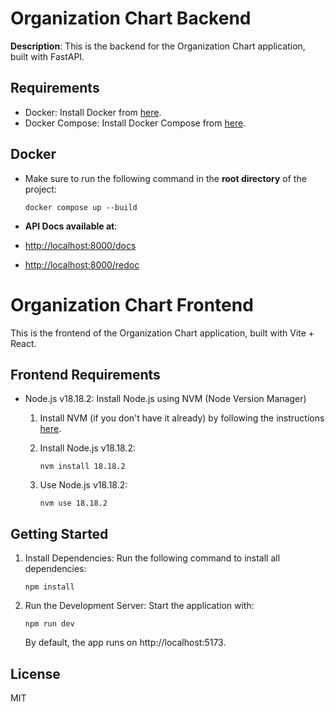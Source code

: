 # Organization Chart Backend

**Description**: This is the backend for the Organization Chart application, built with FastAPI.

## Requirements

- Docker: Install Docker from [here](https://docs.docker.com/get-docker/).
- Docker Compose: Install Docker Compose from [here](https://docs.docker.com/compose/install/).


## Docker

- Make sure to run the following command in the **root directory** of the project:

  ```
  docker compose up --build
  ```

- **API Docs available at**:
- [http://localhost:8000/docs](http://localhost:8000/docs)
- [http://localhost:8000/redoc](http://localhost:8000/redoc)


# Organization Chart Frontend

This is the frontend of the Organization Chart application, built with Vite + React.

## Frontend Requirements

- Node.js v18.18.2: Install Node.js using NVM (Node Version Manager)

  1. Install NVM (if you don't have it already) by following the instructions [here](https://github.com/nvm-sh/nvm#installing-and-updating).
  
  2. Install Node.js v18.18.2:
     ```
     nvm install 18.18.2
     ```
     
  3. Use Node.js v18.18.2:
     ```
     nvm use 18.18.2
     ```
     
## Getting Started

1. Install Dependencies:
   Run the following command to install all dependencies:
   
   `npm install`

2. Run the Development Server:
   Start the application with:
   
   `npm run dev`

   By default, the app runs on http://localhost:5173.


## License

MIT


